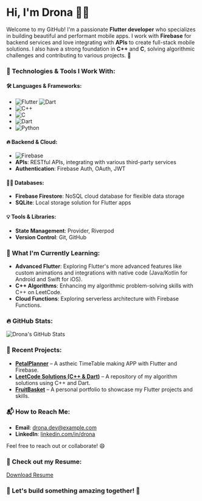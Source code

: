 # Hi, I'm Drona 👨‍💻

Welcome to my GitHub! I'm a passionate **Flutter developer** who specializes in building beautiful and performant mobile apps. I work with **Firebase** for backend services and love integrating with **APIs** to create full-stack mobile solutions. I also have a strong foundation in **C++** and **C**, solving algorithmic challenges and contributing to various projects. 🚀

### 🚀 Technologies & Tools I Work With:

#### 🛠️ Languages & Frameworks:
- ![Flutter](https://img.shields.io/badge/-Flutter-02569B?style=flat&logo=flutter&logoColor=ffffff) ![Dart](https://img.shields.io/badge/-Dart-0175C2?style=flat&logo=dart&logoColor=ffffff)
- ![C++](https://img.shields.io/badge/-C%2B%2B-00599C?style=flat&logo=c%2B%2B&logoColor=ffffff)
- ![C](https://img.shields.io/badge/-C-A8B9CC?style=flat&logo=c&logoColor=ffffff)
- ![Dart](https://img.shields.io/badge/-Dart-0175C2?style=flat&logo=dart&logoColor=ffffff)
- ![Python](https://img.shields.io/badge/-Python-3776AB?style=flat&logo=python&logoColor=ffffff)  
  
#### 🔥 Backend & Cloud:
- ![Firebase](https://img.shields.io/badge/-Firebase-FFCA28?style=flat&logo=firebase&logoColor=white)
- **APIs**: RESTful APIs, integrating with various third-party services
- **Authentication**: Firebase Auth, OAuth, JWT
  
#### 🧑‍💻 Databases:
- **Firebase Firestore**: NoSQL cloud database for flexible data storage
- **SQLite**: Local storage solution for Flutter apps

#### 💡 Tools & Libraries:
- **State Management**: Provider, Riverpod
- **Version Control**: Git, GitHub

### 🌱 What I'm Currently Learning:
- **Advanced Flutter**: Exploring Flutter's more advanced features like custom animations and integrations with native code (Java/Kotlin for Android and Swift for iOS).
- **C++ Algorithms**: Enhancing my algorithmic problem-solving skills with C++ on LeetCode.
- **Cloud Functions**: Exploring serverless architecture with Firebase Functions.

### 🔥 GitHub Stats:
![Drona's GitHub Stats](https://github-readme-stats.vercel.app/api?username=drona&show_icons=true&hide_title=true&count_private=true&theme=radical)

### 📝 Recent Projects:
- [**PetalPlanner**](https://github.com/drona/flutter-task-manager) – A astheic TimeTable making APP with Flutter and Firebase.
- [**LeetCode Solutions (C++ & Dart)**](https://github.com/drona/leetcode-) – A repository of my algorithm solutions using C++ and Dart.
- [**FruitBasket**](https://github.com/drona/portfolio) – A personal portfolio to showcase my Flutter projects and skills.

### 📬 How to Reach Me:
- **Email**: [drona.dev@example.com](mailto:drona.dronabopche@gmail.com)
- **LinkedIn**: [linkedin.com/in/drona](www.linkedin.com/in/drona-bopche-2345292b1)

Feel free to reach out or collaborate! 😄

### 📄 Check out my Resume:
[Download Resume](https://example.com/resume)

### 💬 Let's build something amazing together! 🚀

